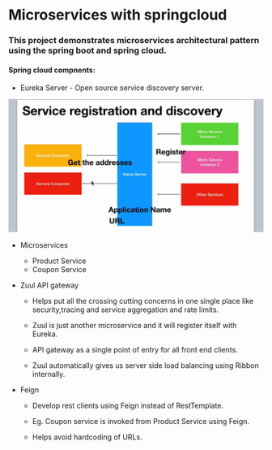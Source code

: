 # Microservices with springcloud

### This project demonstrates microservices architectural pattern using the spring boot and spring cloud.

#### Spring cloud compnents:

* Eureka Server - Open source service discovery server.

![Alt desc](https://github.com/nj11/springcloud/blob/master/screenshots/eureka.png)


* Microservices
  * Product Service
  * Coupon Service
  
* Zuul API gateway
    * Helps put all the crossing cutting concerns in one single place like security,tracing and service aggregation and rate limits.
   
    * Zuul is just another microservice and it will register itself with Eureka.
   
    * API gateway as a single point of entry for all front end clients.
    
    * Zuul automatically gives us server side load balancing using Ribbon internally.


* Feign
   
   * Develop rest clients using Feign instead of RestTemplate.
   
   * Eg. Coupon service is invoked from Product Service using Feign.
   
   * Helps avoid hardcoding of URLs.








